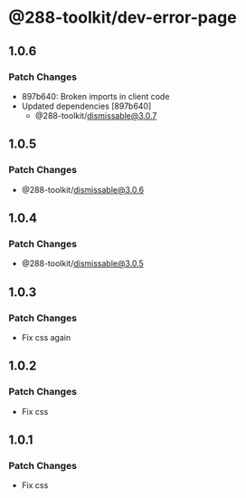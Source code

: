 # @288-toolkit/dev-error-page

## 1.0.6

### Patch Changes

-   897b640: Broken imports in client code
-   Updated dependencies [897b640]
    -   @288-toolkit/dismissable@3.0.7

## 1.0.5

### Patch Changes

-   @288-toolkit/dismissable@3.0.6

## 1.0.4

### Patch Changes

-   @288-toolkit/dismissable@3.0.5

## 1.0.3

### Patch Changes

-   Fix css again

## 1.0.2

### Patch Changes

-   Fix css

## 1.0.1

### Patch Changes

-   Fix css
